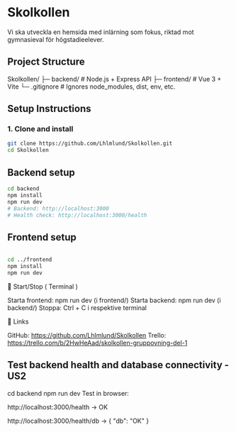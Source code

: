 # Skolkollen
Vi ska utveckla en hemsida med inlärning som fokus, riktad mot gymnasieval för högstadieelever.



## Project Structure

Skolkollen/
├─ backend/     # Node.js + Express API
├─ frontend/    # Vue 3 + Vite
└─ .gitignore   # Ignores node_modules, dist, env, etc.


##  Setup Instructions

### 1. Clone and install
```bash
git clone https://github.com/Lhlmlund/Skolkollen.git
cd Skolkollen

```


## Backend setup

```bash
cd backend
npm install
npm run dev
# Backend: http://localhost:3000
# Health check: http://localhost:3000/health

```

## Frontend setup

```bash

cd ../frontend
npm install
npm run dev

```


🛑 Start/Stop ( Terminal ) 

Starta frontend: npm run dev (i frontend/)
Starta backend: npm run dev (i backend/)
Stoppa: Ctrl + C i respektive terminal


📌 Links

GitHub: https://github.com/Lhlmlund/Skolkollen
Trello: https://trello.com/b/2HwHeAad/skolkollen-gruppovning-del-1




## Test backend health and database connectivity - US2

cd backend
npm run dev
Test in browser:

http://localhost:3000/health → OK

http://localhost:3000/health/db → { "db": "OK" } 
